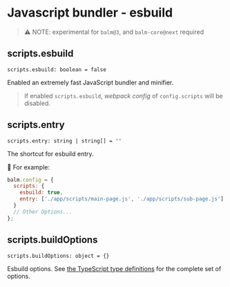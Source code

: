 # Javascript bundler - esbuild

> ⚠️ NOTE: experimental for `balm@3`, and `balm-core@next` required

## scripts.esbuild

`scripts.esbuild: boolean = false`

Enabled an extremely fast JavaScript bundler and minifier.

> If enabled `scripts.esbuild`, _webpack config_ of `config.scripts` will be disabled.

## scripts.entry

`scripts.entry: string | string[] = ''`

The shortcut for esbuild entry.

:chestnut: For example:

```js
balm.config = {
  scripts: {
    esbuild: true,
    entry: ['./app/scripts/main-page.js', './app/scripts/sub-page.js']
  }
  // Other Options...
};
```

## scripts.buildOptions

`scripts.buildOptions: object = {}`

Esbuild options. See [the TypeScript type definitions](https://github.com/evanw/esbuild/blob/master/lib/types.ts) for the complete set of options.
